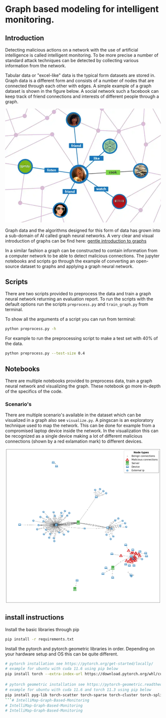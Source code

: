 # Graph based modeling for intelligent monitoring.

## Introduction
Detecting malicious actions on a network with the use of artificial intelligence is called intelligent monitoring. To be more precise a number of standard attack techniques can be detected by collecting various information from the network.

Tabular data or "excel-like" data is the typical form datasets are stored in. Graph data is a different form and consists of a number of nodes that are connected through each other with edges. A simple example of a graph dataset is shown in the figure below. A social network such a facebook can keep track of friend connections and interests of different people through a graph.

![graph social network](assets/example_graph.PNG)

Graph data and the algorithms designed for this form of data has grown into a sub-domain of AI called graph neural networks. A very clear and visual introduction of graphs can be find here: [gentle introduction to graphs](https://distill.pub/2021/gnn-intro/)

In a similar fashion a graph can be constructed to contain information from a computer network to be able to detect malicious connections. The jupyter notebooks and scripts go through the example of converting an open-source dataset to graphs and applying a graph neural network.

## Scripts

There are two scripts provided to preprocess the data and train a graph neural network returning an evaluation report.
To run the scripts with the default options run the scripts `preprocess.py` and `train_graph.py` from terminal.

To show all the arguments of a script you can run from terminal:
```bash
python preprocess.py -h
```

For example to run the preprocessing script to make a test set with 40% of the data.
```bash
python preprocess.py --test-size 0.4
```

## Notebooks
There are multiple notebooks provided to preprocess data, train a graph neural network and visualizing the graph.
These notebook go more in-depth of the specifics of the code. 

### Scenario's
There are multiple scenario's available in the dataset which can be visualized in a graph also see `visualize.py`.
A pingscan is an exploratory technique used to map the network. This can be done for example from a compromised laptop device inside the network. In the visualization this can be recognized as a single device making a lot of different malicious connections (shown by a red exlamation mark) to different devices.

![Ping scan scenario](assets/pingscan.png)


## install instructions

Install the basic libraries through pip
```bash
pip install -r requirements.txt
```

Install the pytorch and pytorch geometric libraries in order. Depending on your hardware setup and OS this can be quite different.
```bash
# pytorch installation see https://pytorch.org/get-started/locally/
# example for ubuntu with cuda 11.6 using pip below
pip install torch --extra-index-url https://download.pytorch.org/whl/cu116

# pytorch geometric installation see https://pytorch-geometric.readthedocs.io/en/latest/notes/installation.html
# example for ubuntu with cuda 11.6 and torch 11.3 using pip below
pip install pyg-lib torch-scatter torch-sparse torch-cluster torch-spline-conv torch-geometric -f https://data.pyg.org/whl/torch-1.13.0+cu116.html
```# IntelliMap-Graph-Based-Monitoring
# IntelliMap-Graph-Based-Monitoring
# IntelliMap-Graph-Based-Monitoring


